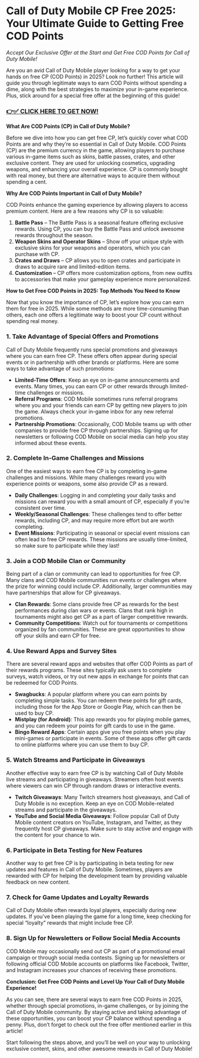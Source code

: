 # Call of Duty Mobile CP Free 2025: Your Ultimate Guide to Getting Free COD Points

*Accept Our Exclusive Offer at the Start and Get Free COD Points for Call of Duty Mobile!*

Are you an avid Call of Duty Mobile player looking for a way to get your hands on free CP (COD Points) in 2025? Look no further! This article will guide you through legitimate ways to earn COD Points without spending a dime, along with the best strategies to maximize your in-game experience. Plus, stick around for a special free offer at the beginning of this guide!

### [👉✅ CLICK HERE TO GET NOW!](https://freerewards.xyz/call/of/duty/)

**What Are COD Points (CP) in Call of Duty Mobile?**

Before we dive into how you can get free CP, let’s quickly cover what COD Points are and why they’re so essential in Call of Duty Mobile. COD Points (CP) are the premium currency in the game, allowing players to purchase various in-game items such as skins, battle passes, crates, and other exclusive content. They are used for unlocking cosmetics, upgrading weapons, and enhancing your overall experience. CP is commonly bought with real money, but there are alternative ways to acquire them without spending a cent.

**Why Are COD Points Important in Call of Duty Mobile?**

COD Points enhance the gaming experience by allowing players to access premium content. Here are a few reasons why CP is so valuable:

1. **Battle Pass** – The Battle Pass is a seasonal feature offering exclusive rewards. Using CP, you can buy the Battle Pass and unlock awesome rewards throughout the season.
2. **Weapon Skins and Operator Skins** – Show off your unique style with exclusive skins for your weapons and operators, which you can purchase with CP.
3. **Crates and Draws** – CP allows you to open crates and participate in draws to acquire rare and limited-edition items.
4. **Customization** – CP offers more customization options, from new outfits to accessories that make your gameplay experience more personalized.

**How to Get Free COD Points in 2025: Top Methods You Need to Know**

Now that you know the importance of CP, let’s explore how you can earn them for free in 2025. While some methods are more time-consuming than others, each one offers a legitimate way to boost your CP count without spending real money.

### 1. **Take Advantage of Special Offers and Promotions**

Call of Duty Mobile frequently runs special promotions and giveaways where you can earn free CP. These offers often appear during special events or in partnership with other brands or platforms. Here are some ways to take advantage of such promotions:

- **Limited-Time Offers**: Keep an eye on in-game announcements and events. Many times, you can earn CP or other rewards through limited-time challenges or missions.
- **Referral Programs**: COD Mobile sometimes runs referral programs where you and your friends can earn CP by getting new players to join the game. Always check your in-game inbox for any new referral promotions.
- **Partnership Promotions**: Occasionally, COD Mobile teams up with other companies to provide free CP through partnerships. Signing up for newsletters or following COD Mobile on social media can help you stay informed about these events.

### 2. **Complete In-Game Challenges and Missions**

One of the easiest ways to earn free CP is by completing in-game challenges and missions. While many challenges reward you with experience points or weapons, some also provide CP as a reward.

- **Daily Challenges**: Logging in and completing your daily tasks and missions can reward you with a small amount of CP, especially if you’re consistent over time.
- **Weekly/Seasonal Challenges**: These challenges tend to offer better rewards, including CP, and may require more effort but are worth completing.
- **Event Missions**: Participating in seasonal or special event missions can often lead to free CP rewards. These missions are usually time-limited, so make sure to participate while they last!

### 3. **Join a COD Mobile Clan or Community**

Being part of a clan or community can lead to opportunities for free CP. Many clans and COD Mobile communities run events or challenges where the prize for winning could include CP. Additionally, larger communities may have partnerships that allow for CP giveaways.

- **Clan Rewards**: Some clans provide free CP as rewards for the best performances during clan wars or events. Clans that rank high in tournaments might also get CP as a part of larger competitive rewards.
- **Community Competitions**: Watch out for tournaments or competitions organized by fan communities. These are great opportunities to show off your skills and earn CP for free.

### 4. **Use Reward Apps and Survey Sites**

There are several reward apps and websites that offer COD Points as part of their rewards programs. These sites typically ask users to complete surveys, watch videos, or try out new apps in exchange for points that can be redeemed for COD Points.

- **Swagbucks**: A popular platform where you can earn points by completing simple tasks. You can redeem these points for gift cards, including those for the App Store or Google Play, which can then be used to buy CP.
- **Mistplay (for Android)**: This app rewards you for playing mobile games, and you can redeem your points for gift cards to use in the game.
- **Bingo Reward Apps**: Certain apps give you free points when you play mini-games or participate in events. Some of these apps offer gift cards to online platforms where you can use them to buy CP.

### 5. **Watch Streams and Participate in Giveaways**

Another effective way to earn free CP is by watching Call of Duty Mobile live streams and participating in giveaways. Streamers often host events where viewers can win CP through random draws or interactive events.

- **Twitch Giveaways**: Many Twitch streamers host giveaways, and Call of Duty Mobile is no exception. Keep an eye on COD Mobile-related streams and participate in the giveaways.
- **YouTube and Social Media Giveaways**: Follow popular Call of Duty Mobile content creators on YouTube, Instagram, and Twitter, as they frequently host CP giveaways. Make sure to stay active and engage with the content for your chance to win.

### 6. **Participate in Beta Testing for New Features**

Another way to get free CP is by participating in beta testing for new updates and features in Call of Duty Mobile. Sometimes, players are rewarded with CP for helping the development team by providing valuable feedback on new content.

### 7. **Check for Game Updates and Loyalty Rewards**

Call of Duty Mobile often rewards loyal players, especially during new updates. If you’ve been playing the game for a long time, keep checking for special “loyalty” rewards that might include free CP.

### 8. **Sign Up for Newsletters or Follow Social Media Accounts**

COD Mobile may occasionally send out CP as part of a promotional email campaign or through social media contests. Signing up for newsletters or following official COD Mobile accounts on platforms like Facebook, Twitter, and Instagram increases your chances of receiving these promotions.

**Conclusion: Get Free COD Points and Level Up Your Call of Duty Mobile Experience!**

As you can see, there are several ways to earn free COD Points in 2025, whether through special promotions, in-game challenges, or by joining the Call of Duty Mobile community. By staying active and taking advantage of these opportunities, you can boost your CP balance without spending a penny. Plus, don’t forget to check out the free offer mentioned earlier in this article!

Start following the steps above, and you’ll be well on your way to unlocking exclusive content, skins, and other awesome rewards in Call of Duty Mobile!
